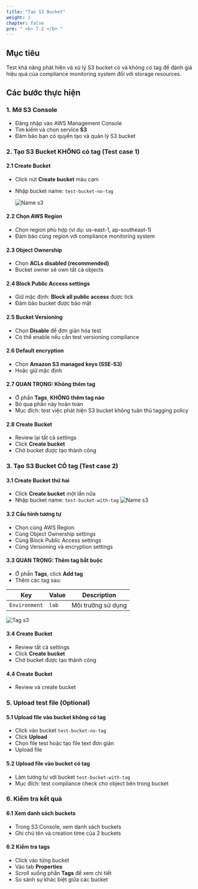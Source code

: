 ```yaml
---
title: "Tạo S3 Bucket"
weight: 2
chapter: false
pre: " <b> 7.2 </b> "
---
```


## Mục tiêu

Test khả năng phát hiện và xử lý S3 bucket có và không có tag để đánh giá hiệu quả của compliance monitoring system đối với storage resources.

## Các bước thực hiện

### 1. Mở S3 Console

- Đăng nhập vào AWS Management Console
- Tìm kiếm và chọn service **S3**
- Đảm bảo bạn có quyền tạo và quản lý S3 bucket

### 2. Tạo S3 Bucket KHÔNG có tag (Test case 1)

#### 2.1 Create Bucket

- Click nút **Create bucket** màu cam
- Nhập bucket name: `test-bucket-no-tag`

  ![Name s3](/images/7.Test/006-nameofs3.png)

#### 2.2 Chọn AWS Region

- Chọn region phù hợp (ví dụ: us-east-1, ap-southeast-1)
- Đảm bảo cùng region với compliance monitoring system

#### 2.3 Object Ownership

- Chọn **ACLs disabled (recommended)**
- Bucket owner sẽ own tất cả objects

#### 2.4 Block Public Access settings

- Giữ mặc định: **Block all public access** được tick
- Đảm bảo bucket được bảo mật

#### 2.5 Bucket Versioning

- Chọn **Disable** để đơn giản hóa test
- Có thể enable nếu cần test versioning compliance

#### 2.6 Default encryption

- Chọn **Amazon S3 managed keys (SSE-S3)**
- Hoặc giữ mặc định

#### 2.7 **QUAN TRỌNG: Không thêm tag**

- Ở phần **Tags**, **KHÔNG thêm tag nào**
- Bỏ qua phần này hoàn toàn
- Mục đích: test việc phát hiện S3 bucket không tuân thủ tagging policy

#### 2.8 Create Bucket

- Review lại tất cả settings
- Click **Create bucket**
- Chờ bucket được tạo thành công

### 3. Tạo S3 Bucket CÓ tag (Test case 2)

#### 3.1 Create Bucket thứ hai

- Click **Create bucket** một lần nữa
- Nhập bucket name: `test-bucket-with-tag`
  ![Name s3](/images/7.Test/007-nameofs3withtag.png)

#### 3.2 Cấu hình tương tự

- Chọn cùng AWS Region
- Cùng Object Ownership settings
- Cùng Block Public Access settings
- Cùng Versioning và encryption settings

#### 3.3 **QUAN TRỌNG: Thêm tag bắt buộc**

- Ở phần **Tags**, click **Add tag**
- Thêm các tag sau:

| Key           | Value | Description        |
| ------------- | ----- | ------------------ |
| `Environment` | `lab` | Môi trường sử dụng |

![Tag s3](/images/7.Test/008-tags3.png)

#### 3.4 Create Bucket

- Review tất cả settings
- Click **Create bucket**
- Chờ bucket được tạo thành công

#### 4.4 Create Bucket

- Review và create bucket

### 5. Upload test file (Optional)

#### 5.1 Upload file vào bucket không có tag

- Click vào bucket `test-bucket-no-tag`
- Click **Upload**
- Chọn file test hoặc tạo file text đơn giản
- Upload file

#### 5.2 Upload file vào bucket có tag

- Làm tương tự với bucket `test-bucket-with-tag`
- Mục đích: test compliance check cho object bên trong bucket

### 6. Kiểm tra kết quả

#### 6.1 Xem danh sách buckets

- Trong S3 Console, xem danh sách buckets
- Ghi chú tên và creation time của 2 buckets

#### 6.2 Kiểm tra tags

- Click vào từng bucket
- Vào tab **Properties**
- Scroll xuống phần **Tags** để xem chi tiết
- So sánh sự khác biệt giữa các bucket
